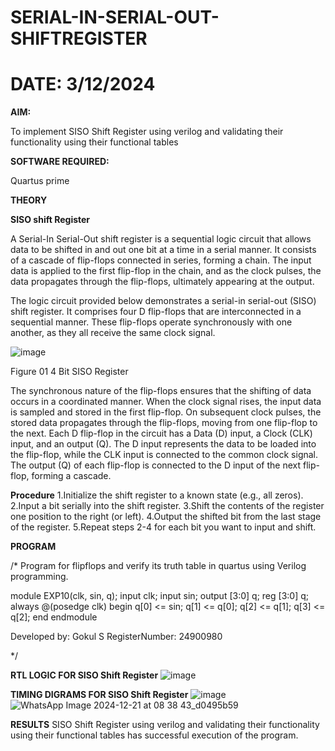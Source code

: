 # SERIAL-IN-SERIAL-OUT-SHIFTREGISTER
# DATE: 3/12/2024 
**AIM:**

To implement  SISO Shift Register using verilog and validating their functionality using their functional tables

**SOFTWARE REQUIRED:**

Quartus prime

**THEORY**

**SISO shift Register**

A Serial-In Serial-Out shift register is a sequential logic circuit that allows data to be shifted in and out one bit at a time in a serial manner. It consists of a cascade of flip-flops connected in series, forming a chain. The input data is applied to the first flip-flop in the chain, and as the clock pulses, the data propagates through the flip-flops, ultimately appearing at the output.

The logic circuit provided below demonstrates a serial-in serial-out (SISO) shift register. It comprises four D flip-flops that are interconnected in a sequential manner. These flip-flops operate synchronously with one another, as they all receive the same clock signal.

![image](https://github.com/naavaneetha/SERIAL-IN-SERIAL-OUT-SHIFTREGISTER/assets/154305477/e81c4072-37f9-46c6-8145-566764b74c3a)

Figure 01 4 Bit SISO Register

The synchronous nature of the flip-flops ensures that the shifting of data occurs in a coordinated manner. When the clock signal rises, the input data is sampled and stored in the first flip-flop. On subsequent clock pulses, the stored data propagates through the flip-flops, moving from one flip-flop to the next.
Each D flip-flop in the circuit has a Data (D) input, a Clock (CLK) input, and an output (Q). The D input represents the data to be loaded into the flip-flop, while the CLK input is connected to the common clock signal. The output (Q) of each flip-flop is connected to the D input of the next flip-flop, forming a cascade.

**Procedure**
1.Initialize the shift register to a known state (e.g., all zeros). 
2.Input a bit serially into the shift register. 
3.Shift the contents of the register one position to the right (or left).
4.Output the shifted bit from the last stage of the register. 
5.Repeat steps 2-4 for each bit you want to input and shift.



**PROGRAM**

/* Program for flipflops and verify its truth table in quartus using Verilog programming.

module EXP10(clk, sin, q);
input clk;
input sin;
output [3:0] q;
reg [3:0] q;
always @(posedge clk)
begin
q[0] <= sin;
q[1] <= q[0];
q[2] <= q[1];
q[3] <= q[2];
end
endmodule

Developed by: Gokul S
RegisterNumber: 24900980

*/

**RTL LOGIC FOR SISO Shift Register**
![image](https://github.com/user-attachments/assets/c0767d62-bdf6-4312-95e2-6c44abc024c7)


**TIMING DIGRAMS FOR SISO Shift Register**
![image](https://github.com/user-attachments/assets/7c7a39ab-1c53-405d-b7fb-243fe82488e7)
![WhatsApp Image 2024-12-21 at 08 38 43_d0495b59](https://github.com/user-attachments/assets/0324346f-dd20-433b-b3d5-88fabe6ab387)

**RESULTS**
SISO Shift Register using verilog and validating their functionality using their functional tables has successful execution of the program.


